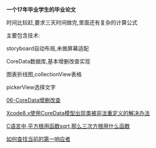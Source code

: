 **一个17年毕业学生的毕业论文**

时间比较赶,要求三天时间做完,里面还有复杂的计算公式

主要包含技术:

storyboard自动布局,未做屏幕适配

CoreData数据库,基本增删改查实现

图表折线图,collectionView表格

pickerView选择文字

[06-CoreData增删改查](http://blog.csdn.net/u013263917/article/details/51882611)

[Xcode8.x使用CoreData模型出现类被非法重定义的解决办法](http://blog.csdn.net/mydo/article/details/53117088)

[C语言中,平方根用函数sqrt,那么三次方根用什么函数](https://www.zybang.com/question/71c52d529986e9c42ab35b92204ea7c9.html)

[如何查找当前的第一响应者](http://blog.csdn.net/japhoo/article/details/51199266)
